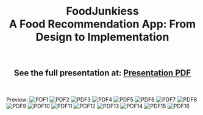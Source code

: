 <h1 align='center'>FoodJunkiess<br> A Food Recommendation App: From Design to Implementation</h1>

&nbsp;


<h2 align='center'> See the full presentation at: 
<a href="https://github.com/ShhmonDai/FoodJunkies/blob/main/FoodJunkiesReadme.pdf">Presentation PDF</a>
</h2>

&nbsp;

Preview: 
![PDF1](ReadmeImages/FoodJunkiesReadme_Page_01.jpg "PDF 1")
![PDF2](ReadmeImages/FoodJunkiesReadme_Page_02.jpg "PDF 2")
![PDF3](ReadmeImages/FoodJunkiesReadme_Page_03.jpg "PDF 3")
![PDF4](ReadmeImages/FoodJunkiesReadme_Page_04.jpg "PDF 4")
![PDF5](ReadmeImages/FoodJunkiesReadme_Page_05.jpg "PDF 5")
![PDF6](ReadmeImages/FoodJunkiesReadme_Page_06.jpg "PDF 6")
![PDF7](ReadmeImages/FoodJunkiesReadme_Page_07.jpg "PDF 7")
![PDF8](ReadmeImages/FoodJunkiesReadme_Page_08.jpg "PDF 8")
![PDF9](ReadmeImages/FoodJunkiesReadme_Page_09.jpg "PDF 9")
![PDF10](ReadmeImages/FoodJunkiesReadme_Page_10.jpg "PDF 10")
![PDF11](ReadmeImages/FoodJunkiesReadme_Page_11.jpg "PDF 11")
![PDF12](ReadmeImages/FoodJunkiesReadme_Page_12.jpg "PDF 12")
![PDF13](ReadmeImages/FoodJunkiesReadme_Page_13.jpg "PDF 13")
![PDF14](ReadmeImages/FoodJunkiesReadme_Page_14.jpg "PDF 14")
![PDF15](ReadmeImages/FoodJunkiesReadme_Page_15.jpg "PDF 15")
![PDF16](ReadmeImages/FoodJunkiesReadme_Page_16.jpg "PDF 16")
